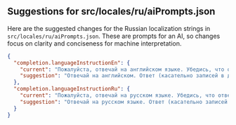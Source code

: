 ## Suggestions for src/locales/ru/aiPrompts.json

Here are the suggested changes for the Russian localization strings in `src/locales/ru/aiPrompts.json`.
These are prompts for an AI, so changes focus on clarity and conciseness for machine interpretation.

```json
{
  "completion.languageInstructionEn": {
    "current": "Пожалуйста, отвечай на английском языке. Убедись, что ответ представлен в виде корректного JSON объекта с ключами: summary, question, name, keywords.",
    "suggestion": "Отвечай на английском. Ответ (касательно записей в дневнике) должен быть валидным JSON-объектом со следующими ключами: summary, question, name, keywords."
  },
  "completion.languageInstructionRu": {
    "current": "Пожалуйста, отвечай на русском языке. Убедись, что ответ представлен в виде корректного JSON объекта с ключами: summary, question, name, keywords.",
    "suggestion": "Отвечай на русском языке. Ответ (касательно записей в дневнике) должен быть валидным JSON-объектом со следующими ключами: summary, question, name, keywords."
  }
}
``` 